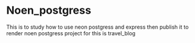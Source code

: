 # Noen_postgress
This is to study how to use neon postgress and express then publish it to render
noen postgress project for this is travel_blog
